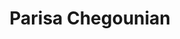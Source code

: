 ---
layout: member
weight: 200
title: Parisa Chegounian
status: grad
program: PhD candidate
description: Construction of genetic switches for biocontainment, and environmental engineering
img: /img/members/Parisa-Chegounian.jpg
featuredOrder: 3
---
